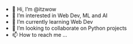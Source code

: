 - 👋 Hi, I’m @itzwow
- 👀 I’m interested in Web Dev, ML and AI
- 🌱 I’m currently learning Web Dev
- 💞️ I’m looking to collaborate on Python projects
- 📫 How to reach me ...

<!---
itzwow/itzwow is a ✨ special ✨ repository because its `README.md` (this file) appears on your GitHub profile.
You can click the Preview link to take a look at your changes.
--->

